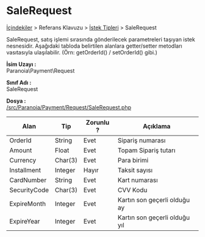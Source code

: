 # SaleRequest

[İçindekiler](/docs/icindekiler.md) > Referans Klavuzu > [İstek Tipleri](/docs/References/RequestTypes.md) > SaleRequest

SaleRequest, satış işlemi sırasında gönderilecek parametreleri taşıyan istek nesnesidir. Aşağıdaki tabloda belirtilen alanlara getter/setter metodları vasıtasıyla ulaşılabilir. (Örn: getOrderId() / setOrderId() gibi.)

**İsim Uzayı :**<br/>
Paranoia\Payment\Request

**Sınıf Adı :**<br/>
SaleRequest

**Dosya :**<br/>
[/src/Paranoia/Payment/Request/SaleRequest.php](/src/Paranoia/Payment/Request/SaleRequest.php)

| Alan          | Tip        | Zorunlu ? | Açıklama                      |
|---------------|------------|-----------|-------------------------------|
| OrderId       | String     | Evet      | Sipariş numarası              |
| Amount        | Float      | Evet      | Topam Sipariş tutarı          |
| Currency      | Char(3)    | Evet      | Para birimi                   |
| Installment   | Integer    | Hayır     | Taksit sayısı                 |
| CardNumber    | String     | Evet      | Kart numarası                 |
| SecurityCode  | Char(3)    | Evet      | CVV Kodu                      |
| ExpireMonth   | Integer    | Evet      | Kartın son geçerli olduğu ay  |
| ExpireYear    | Integer    | Evet      | Kartın son geçerli olduğu yıl |
